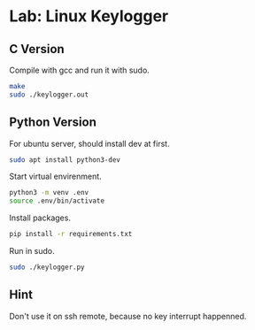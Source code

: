 # Lab: Linux Keylogger

## C Version

Compile with gcc and run it with sudo.

```bash
make
sudo ./keylogger.out
```

## Python Version

For ubuntu server, should install dev at first.

```bash
sudo apt install python3-dev
```

Start virtual envirenment.

```bash
python3 -m venv .env
source .env/bin/activate
```

Install packages.

```bash
pip install -r requirements.txt
```

Run in sudo.

```bash
sudo ./keylogger.py
```

## Hint

Don't use it on ssh remote, because no key interrupt happenned.